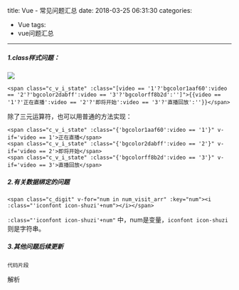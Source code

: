 title: Vue - 常见问题汇总
date: 2018-03-25 06:31:30
categories:
- Vue
tags:
- vue问题汇总
---

##### 1.class样式问题：
![](/hexo.pure/images/posts/vue/wenti/01.png)

    <span class="c_v_i_state" :class="[video == '1'?'bgcolor1aaf60':video == '2'?'bgcolor2dabff':video == '3'?'bgcolorff8b2d':'']">{{video == '1'?'正在直播':video == '2'?'即将开始':video == '3'?'直播回放':''}}</span>

除了三元运算符，也可以用普通的方法实现：

    <span class="c_v_i_state" :class="{'bgcolor1aaf60':video == '1'}" v-if='video == 1'>正在直播</span>
    <span class="c_v_i_state" :class="{'bgcolor2dabff':video == '2'}" v-if='video == 2'>即将开始</span>
    <span class="c_v_i_state" :class="{'bgcolorff8b2d':video == '3'}" v-if='video == 3'>直播回放</span>
<!-- more -->

##### 2.有关数据绑定的问题


    <span class="c_digit" v-for="num in num_visit_arr" :key="num"><i :class="'iconfont icon-shuzi'+num"></i></span>

`:class="'iconfont icon-shuzi'+num"` 中，num是变量，`iconfont icon-shuzi`则是字符串。
##### 3.其他问题后续更新

```
代码片段
```
解析
